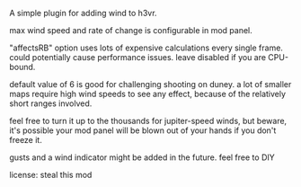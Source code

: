 A simple plugin for adding wind to h3vr.

max wind speed and rate of change is configurable in mod panel. 

"affectsRB" option uses lots of expensive calculations every single frame. could potentially cause performance issues. leave disabled if you are CPU-bound.

default value of 6 is good for challenging shooting on duney. a lot of smaller maps require high wind speeds to see any effect, because of the relatively short ranges involved.

feel free to turn it up to the thousands for jupiter-speed winds, but beware, it's possible your mod panel will be blown out of your hands if you don't freeze it.

gusts and a wind indicator might be added in the future. feel free to DIY


license: steal this mod